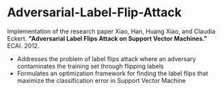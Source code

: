 # Adversarial-Label-Flip-Attack
  
 Implementation of the research paper Xiao, Han, Huang Xiao, and Claudia Eckert. **"Adversarial Label Flips Attack on Support Vector Machines."** ECAI. 2012.
 
 - Addresses the problem of label flips attack where an adversary contaminates the training set through flipping labels
 - Formulates an optimization framework
for finding the label flips that maximize the classification error in Support Vector Machine
 
 
 

